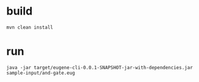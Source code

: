 # build
    mvn clean install

# run
    java -jar target/eugene-cli-0.0.1-SNAPSHOT-jar-with-dependencies.jar sample-input/and-gate.eug
